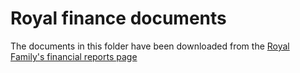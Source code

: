 # Royal finance documents

The documents in this folder have been downloaded from the [Royal Family's financial reports page](https://www.royal.uk/media-centre/financial-reports)
